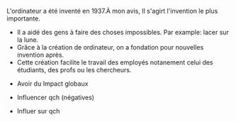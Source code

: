 L'ordinateur a été inventé en 1937.À mon avis, Il s'agirt l'invention le plus importante. 
- Il a aidé des gens à faire des choses impossibles. Par example: lacer sur la lune.
- Grâce à la création de ordinateur, on a fondation pour nouvelles invention après.
- Cette création facilite le travail des employés notanement celui des étudiants, des profs ou les chercheurs.

* Avoir du Impact globaux

* Influencer qch (négatives)

* Influer sur qch
